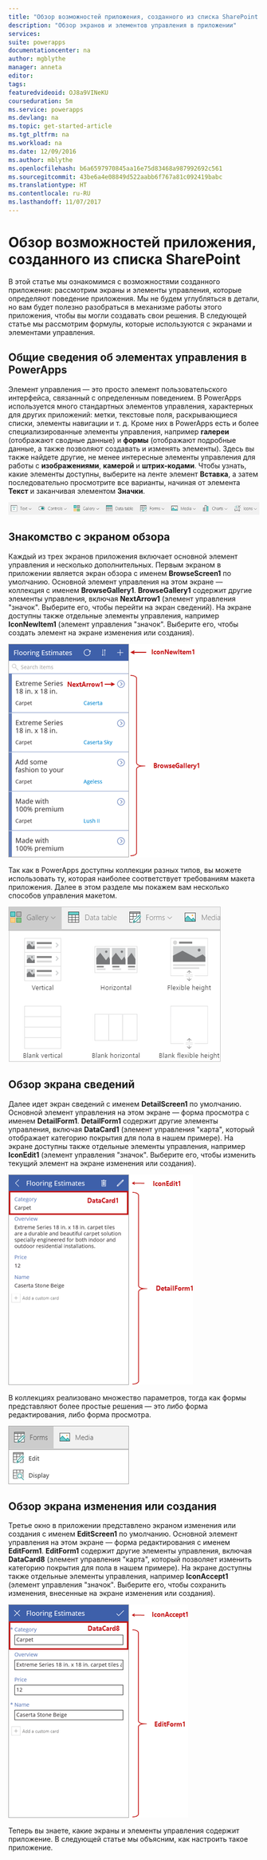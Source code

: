 ```yaml
---
title: "Обзор возможностей приложения, созданного из списка SharePoint | Документация Майкрософт"
description: "Обзор экранов и элементов управления в приложении"
services: 
suite: powerapps
documentationcenter: na
author: mgblythe
manager: anneta
editor: 
tags: 
featuredvideoid: OJ8a9VINeKU
courseduration: 5m
ms.service: powerapps
ms.devlang: na
ms.topic: get-started-article
ms.tgt_pltfrm: na
ms.workload: na
ms.date: 12/09/2016
ms.author: mblythe
ms.openlocfilehash: b6a6597970845aa16e75d83468a987992692c561
ms.sourcegitcommit: 43be6a4e08849d522aabb6f767a81c092419babc
ms.translationtype: HT
ms.contentlocale: ru-RU
ms.lasthandoff: 11/07/2017
---
```

# <a name="explore-the-generated-app-sharepoint-list"></a>Обзор возможностей приложения, созданного из списка SharePoint
В этой статье мы ознакомимся с возможностями созданного приложения: рассмотрим экраны и элементы управления, которые определяют поведение приложения. Мы не будем углубляться в детали, но вам будет полезно разобраться в механизме работы этого приложения, чтобы вы могли создавать свои решения. В следующей статье мы рассмотрим формулы, которые используются с экранами и элементами управления.

## <a name="understanding-controls-in-powerapps"></a>Общие сведения об элементах управления в PowerApps
Элемент управления — это просто элемент пользовательского интерфейса, связанный с определенным поведением. В PowerApps используется много стандартных элементов управления, характерных для других приложений: метки, текстовые поля, раскрывающиеся списки, элементы навигации и т. д. Кроме них в PowerApps есть и более специализированные элементы управления, например **галереи** (отображают сводные данные) и **формы** (отображают подробные данные, а также позволяют создавать и изменять элементы). Здесь вы также найдете другие, не менее интересные элементы управления для работы с **изображениями**, **камерой** и **штрих-кодами**. Чтобы узнать, какие элементы доступны, выберите на ленте элемент **Вставка**, а затем последовательно просмотрите все варианты, начиная от элемента **Текст** и заканчивая элементом **Значки**.

![Вкладка элементов управления на ленте PowerApps Studio](./media/learning-spo-app-explore-controls/ribbon-controls.png)

## <a name="explore-the-browse-screen"></a>Знакомство с экраном обзора
Каждый из трех экранов приложения включает основной элемент управления и несколько дополнительных. Первым экраном в приложении является экран обзора с именем **BrowseScreen1** по умолчанию. Основной элемент управления на этом экране — коллекция с именем **BrowseGallery1**. **BrowseGallery1** содержит другие элементы управления, включая **NextArrow1** (элемент управления "значок". Выберите его, чтобы перейти на экран сведений). На экране доступны также отдельные элементы управления, например **IconNewItem1** (элемент управления "значок". Выберите его, чтобы создать элемент на экране изменения или создания).

![Экран обзора с элементами управления](./media/learning-spo-app-explore-controls/browse-screen.png)

Так как в PowerApps доступны коллекции разных типов, вы можете использовать ту, которая наиболее соответствует требованиям макета приложения. Далее в этом разделе мы покажем вам несколько способов управления макетом.

![Параметры коллекции PowerApps](./media/learning-spo-app-explore-controls/galleries.png)

## <a name="explore-the-details-screen"></a>Обзор экрана сведений
Далее идет экран сведений с именем **DetailScreen1** по умолчанию. Основной элемент управления на этом экране — форма просмотра с именем **DetailForm1**. **DetailForm1** содержит другие элементы управления, включая **DataCard1** (элемент управления "карта", который отображает категорию покрытия для пола в нашем примере). На экране доступны также отдельные элементы управления, например **IconEdit1** (элемент управления "значок". Выберите его, чтобы изменить текущий элемент на экране изменения или создания).

![Экран сведений с элементами управления](./media/learning-spo-app-explore-controls/details-screen.png)

В коллекциях реализовано множество параметров, тогда как формы представляют более простые решения — это либо форма редактирования, либо форма просмотра.

![Параметры форм PowerApps](./media/learning-spo-app-explore-controls/forms.png)

## <a name="explore-the-editcreate-screen"></a>Обзор экрана изменения или создания
Третье окно в приложении представлено экраном изменения или создания с именем **EditScreen1** по умолчанию. Основной элемент управления на этом экране — форма редактирования с именем **EditForm1**. **EditForm1** содержит другие элементы управления, включая **DataCard8** (элемент управления "карта", который позволяет изменить категорию покрытия для пола в нашем примере). На экране доступны также отдельные элементы управления, например **IconAccept1** (элемент управления "значок". Выберите его, чтобы сохранить изменения, внесенные на экране изменения или создания).

![Экран изменения с элементами управления](./media/learning-spo-app-explore-controls/edit-screen.png)

Теперь вы знаете, какие экраны и элементы управления содержит приложение. В следующей статье мы объясним, как настроить такое приложение.


